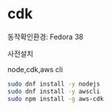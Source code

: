 # cdk

동작확인환경: Fedora 38

사전설치

node,cdk,aws cli
```bash
sudo dnf install -y nodejs
sudo dnf install -y awscli
sudo npm install -g aws-cdk
```






